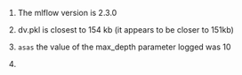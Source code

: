 1. The mlflow version is 2.3.0

2. dv.pkl is closest to 154 kb (it appears to be closer to 151kb)

3.  `asas` 
the value of the max_depth parameter logged was 10

4.  